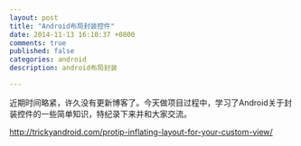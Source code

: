 ```yaml
---
layout: post
title: "Android布局封装控件"
date: 2014-11-13 16:10:37 +0800
comments: true
published: false
categories: android
description: android布局封装

---
```


近期时间略紧，许久没有更新博客了。今天做项目过程中，学习了Android关于封装控件的一些简单知识，特纪录下来并和大家交流。  
  


http://trickyandroid.com/protip-inflating-layout-for-your-custom-view/